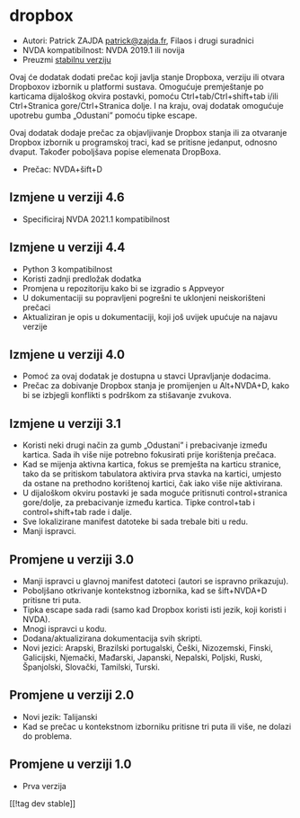 # dropbox #

* Autori: Patrick ZAJDA <patrick@zajda.fr>, Filaos i drugi suradnici
* NVDA kompatibilnost: NVDA 2019.1 ili novija
* Preuzmi [stabilnu verziju][1]

Ovaj će dodatak dodati prečac koji javlja stanje Dropboxa, verziju ili
otvara Dropboxov izbornik u platformi sustava. Omogućuje premještanje po
karticama dijaloškog okvira postavki, pomoću Ctrl+tab/Ctrl+shift+tab i/ili
Ctrl+Stranica gore/Ctrl+Stranica dolje. I na kraju, ovaj dodatak omogućuje
upotrebu gumba „Odustani” pomoću tipke escape.

Ovaj dodatak dodaje prečac za objavljivanje Dropbox stanja ili za otvaranje
Dropbox izbornik u programskoj traci, kad se pritisne jedanput, odnosno
dvaput. Također poboljšava popise elemenata DropBoxa.

* Prečac: NVDA+šift+D


## Izmjene u verziji 4.6 ##

* Specificiraj NVDA 2021.1 kompatibilnost

## Izmjene u verziji 4.4 ##

* Python 3 kompatibilnost
* Koristi zadnji predložak dodatka
* Promjena u repozitoriju kako bi se izgradio s Appveyor
* U dokumentaciji su popravljeni pogrešni te uklonjeni neiskorišteni prečaci
* Aktualiziran je opis u dokumentaciji, koji još uvijek upućuje na najavu
  verzije

## Izmjene u verziji 4.0 ##

* Pomoć za ovaj dodatak je dostupna u stavci Upravljanje dodacima.
* Prečac za dobivanje Dropbox stanja je promijenjen u Alt+NVDA+D, kako bi se
  izbjegli konflikti s podrškom za stišavanje zvukova.

## Izmjene u verziji 3.1 ##

* Koristi neki drugi način za gumb „Odustani” i prebacivanje između
  kartica. Sada ih više nije potrebno fokusirati prije korištenja prečaca.
* Kad se mijenja aktivna kartica, fokus se premješta na karticu stranice,
  tako da se pritiskom tabulatora aktivira prva stavka na kartici, umjesto
  da ostane na prethodno korištenoj kartici, čak iako više nije aktivirana.
* U dijaloškom okviru postavki je sada moguće pritisnuti control+stranica
  gore/dolje, za prebacivanje između kartica. Tipke control+tab i
  control+shift+tab rade i dalje.
* Sve lokalizirane manifest datoteke bi sada trebale biti u redu.
* Manji ispravci.

## Promjene u verziji 3.0 ##

* Manji ispravci u glavnoj manifest datoteci (autori se ispravno prikazuju).
* Poboljšano otkrivanje kontekstnog izbornika, kad se šift+NVDA+D pritisne
  tri puta.
* Tipka escape sada radi (samo kad Dropbox koristi isti jezik, koji koristi
  i NVDA).
* Mnogi ispravci u kodu.
* Dodana/aktualizirana dokumentacija svih skripti.
* Novi jezici: Arapski, Brazilski portugalski, Češki, Nizozemski, Finski,
  Galicijski, Njemački, Mađarski, Japanski, Nepalski, Poljski, Ruski,
  Španjolski, Slovački, Tamilski, Turski.

## Promjene u verziji 2.0 ##

* Novi jezik: Talijanski
* Kad se prečac u kontekstnom izborniku pritisne tri puta ili više, ne
  dolazi do problema.

## Promjene u verziji 1.0 ##

* Prva verzija

[[!tag dev stable]]

[1]: https://github.com/ruifontes/dropbox/releases/download/2024.03.21/dropbox-2024.03.21.nvda-addon
